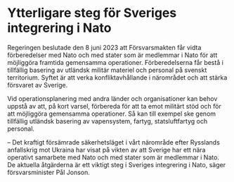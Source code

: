 # Ytterligare steg för Sveriges integrering i Nato

Regeringen beslutade den 8 juni 2023 att Försvarsmakten får vidta förberedelser med Nato och med stater som är medlemmar i Nato för att möjliggöra framtida gemensamma operationer. Förberedelserna får bestå i tillfällig basering av utländsk militär materiel och personal på svenskt territorium. Syftet är att verka konfliktavhållande i närområdet och att stärka försvaret av Sverige.

Vid operationsplanering med andra länder och organisationer kan behov uppstå av att, på kort varsel, förbereda för att ta emot militärt stöd och för att möjliggöra gemensamma operationer. Så kan till exempel ske genom tillfällig utländsk basering av vapensystem, fartyg, statsluftfartyg och personal.

– Det kraftigt försämrade säkerhetsläget i vårt närområde efter Rysslands anfallskrig mot Ukraina har visat på vikten av att Sverige har ett nära operativt samarbete med Nato och med stater som är medlemmar i Nato. De aktuella åtgärderna är ett viktigt steg i Sveriges integrering i Nato, säger försvarsminister Pål Jonson.
